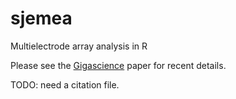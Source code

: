 sjemea
======

Multielectrode array analysis in R

Please see the
[Gigascience](http://www.gigasciencejournal.com/content/3/1/3) paper
for recent details.

TODO: need a citation file.
